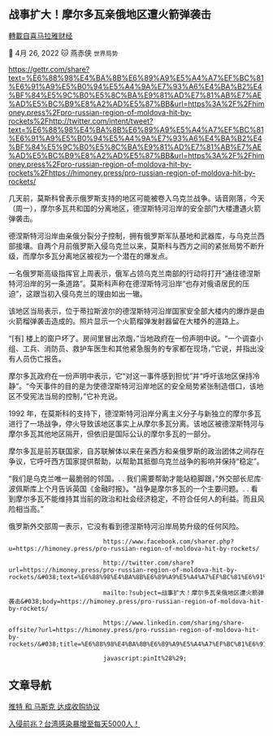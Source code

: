 
## 战事扩大！摩尔多瓦亲俄地区遭火箭弹袭击
[轉載自喜马拉雅财经](https://himoney.press/pro-russian-region-of-moldova-hit-by-rockets/)

:date: 4月 26, 2022 :cat: 燕赤侠 `世界局势` 

https://gettr.com/share?text=%E6%88%98%E4%BA%8B%E6%89%A9%E5%A4%A7%EF%BC%81%E6%91%A9%E5%B0%94%E5%A4%9A%E7%93%A6%E4%BA%B2%E4%BF%84%E5%9C%B0%E5%8C%BA%E9%81%AD%E7%81%AB%E7%AE%AD%E5%BC%B9%E8%A2%AD%E5%87%BB&url=https%3A%2F%2Fhimoney.press%2Fpro-russian-region-of-moldova-hit-by-rockets%2Fhttp://twitter.com/intent/tweet?text=%E6%88%98%E4%BA%8B%E6%89%A9%E5%A4%A7%EF%BC%81%E6%91%A9%E5%B0%94%E5%A4%9A%E7%93%A6%E4%BA%B2%E4%BF%84%E5%9C%B0%E5%8C%BA%E9%81%AD%E7%81%AB%E7%AE%AD%E5%BC%B9%E8%A2%AD%E5%87%BB&url=https%3A%2F%2Fhimoney.press%2Fpro-russian-region-of-moldova-hit-by-rockets%2Fhttps://himoney.press/pro-russian-region-of-moldova-hit-by-rockets/

几天前，莫斯科曾表示俄罗斯支持的地区可能被卷入乌克兰战争。话音刚落，今天（周一），摩尔多瓦共和国的分离地区，德涅斯特河沿岸的安全部门大楼遭遇火箭弹袭击。
    
德涅斯特河沿岸由亲俄分裂分子控制，拥有俄罗斯军队基地和武器库，与乌克兰西部接壤。自两个月前俄罗斯入侵乌克兰以来，莫斯科与西方之间的紧张局势不断升级，而摩尔多瓦分离地区被视为一个潜在的爆发点。
    
一名俄罗斯高级指挥官上周表示，俄军占领乌克兰南部的行动将打开“通往德涅斯特河沿岸的另一条道路”。莫斯科声称在德涅斯特河沿岸“也存对俄语居民的压迫”，这跟当初入侵乌克兰的理由如出一辙。
    
该地区当局表示，位于蒂拉斯波尔的德涅斯特河沿岸国家安全部大楼内的爆炸是由火箭榴弹袭击造成的。照片显示一个火箭榴弹发射器留在大楼外的道路上。
    
“[有] 楼上的窗户坏了。房间里冒出浓烟，”当地政府在一份声明中说。“一个调查小组、工兵、消防员、救护车医生和其他紧急服务的专家都在现场，”它说，并指出没有人员伤亡报告。
    
摩尔多瓦政府在一份声明中表示，它“对这一事件感到担忧”并“呼吁该地区保持冷静”。“今天事件的目的是为使德涅斯特河沿岸地区的安全局势紧张制造借口，该地区不受宪法当局的控制，”它补充说。
    
1992 年，在莫斯科的支持下，德涅斯特河沿岸分离主义分子与新独立的摩尔多瓦进行了一场战争，停火导致该地区事实上从摩尔多瓦分离。该地区被德涅斯特河与摩尔多瓦其他地区隔开，但依旧是国际公认的摩尔多瓦的一部分。
    
摩尔多瓦是前苏联国家，自苏联解体以来在亲西方和亲俄罗斯的政治团体之间存在争议，它呼吁西方国家提供帮助，以帮助其抵御乌克兰战争的影响并保持“稳定”。

“我们是乌克兰唯一最脆弱的邻国。. . 我们需要帮助才能站稳脚跟，”外交部长尼库·波佩斯库上个月告诉英国《金融时报》。“战争是摩尔多瓦的一个主要问题。. . 看到摩尔多瓦不能维持其当前的政治和社会经济稳定，不符合任何人的利益。而且风险相当高。”
    
俄罗斯外交部周一表示，它没有看到德涅斯特河沿岸局势升级的任何风险。

                              https://www.facebook.com/sharer.php?u=https://himoney.press/pro-russian-region-of-moldova-hit-by-rockets/

                              http://twitter.com/share?url=https://himoney.press/pro-russian-region-of-moldova-hit-by-rockets/&#038;text=%E6%88%98%E4%BA%8B%E6%89%A9%E5%A4%A7%EF%BC%81%E6%91%A9%E5%B0%94%E5%A4%9A%E7%93%A6%E4%BA%B2%E4%BF%84%E5%9C%B0%E5%8C%BA%E9%81%AD%E7%81%AB%E7%AE%AD%E5%BC%B9%E8%A2%AD%E5%87%BB
            
                              mailto:?subject=战事扩大！摩尔多瓦亲俄地区遭火箭弹袭击&#038;body=https://himoney.press/pro-russian-region-of-moldova-hit-by-rockets/

                              https://www.linkedin.com/sharing/share-offsite/?url=https://himoney.press/pro-russian-region-of-moldova-hit-by-rockets/&#038;title=%E6%88%98%E4%BA%8B%E6%89%A9%E5%A4%A7%EF%BC%81%E6%91%A9%E5%B0%94%E5%A4%9A%E7%93%A6%E4%BA%B2%E4%BF%84%E5%9C%B0%E5%8C%BA%E9%81%AD%E7%81%AB%E7%AE%AD%E5%BC%B9%E8%A2%AD%E5%87%BB

                              javascript:pinIt%28%29;    

                 	
## 文章导航
	

[推特 和 马斯克 达成收购协议](https://himoney.press/twitter-and-musk-reach-buyout-deal/)

[入侵前兆？台湾感染暴增至每天5000人！](https://himoney.press/infections-in-taiwan-skyrocket-to-5000-per-day/)
